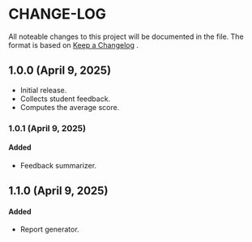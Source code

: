 # CHANGE-LOG
All noteable changes to this project will be documented in the file. 
The format is based on [Keep a Changelog](https://keepachangelog.com/en/1.1.0/) .

## 1.0.0 (April 9, 2025)
- Initial release.
- Collects student feedback.
- Computes the average score.   

### 1.0.1 (April 9, 2025)
#### Added
- Feedback summarizer.

## 1.1.0 (April 9, 2025)
#### Added
- Report generator.
